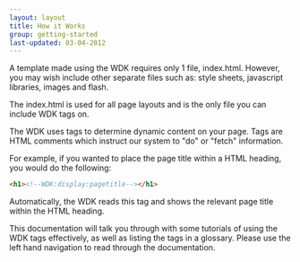 ```yaml
---
layout: layout
title: How it Works
group: getting-started
last-updated: 03-04-2012
---
```



A template made using the WDK requires only 1 file, index.html. However, you may wish include other separate files such as: style sheets, javascript libraries, images and flash.

The index.html is used for all page layouts and is the only file you can include WDK tags on.

The WDK uses tags to determine dynamic content on your page. Tags are HTML comments which instruct our system to "do" or "fetch" information.

For example, if you wanted to place the page title within a HTML heading, you would do the following:

```html
<h1><!--WDK:display:pagetitle--></h1>
```

Automatically, the WDK reads this tag and shows the relevant page title within the HTML heading.

This documentation will talk you through with some tutorials of using the WDK tags effectively, as well as listing the tags in a glossary. Please use the left hand navigation to read through the documentation.
